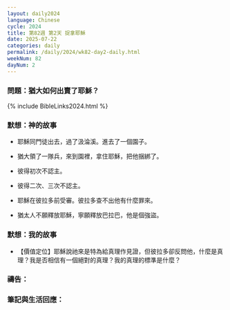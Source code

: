 ```yaml
---
layout: daily2024
language: Chinese
cycle: 2024
title: 第82週 第2天 捉拿耶穌
date: 2025-07-22
categories: daily
permalink: /daily/2024/wk82-day2-daily.html
weekNum: 82
dayNum: 2
---
```


### 問題：猶大如何出賣了耶穌？

{% include BibleLinks2024.html %}

### 默想：神的故事
+ 耶穌同門徒出去，過了汲淪溪。進去了一個園子。

+ 猶大領了一隊兵，來到園裡，拿住耶穌，把他捆綁了。

+ 彼得初次不認主。

+ 彼得二次、三次不認主。

+ 耶穌在彼拉多前受審。彼拉多查不出他有什麼罪來。

+ 猶太人不願釋放耶穌，寧願釋放巴拉巴，他是個強盜。


### 默想：我的故事
+ 【價值定位】耶穌說祂來是特為給真理作見證，但彼拉多卻反問他，什麼是真理？我是否相信有一個絕對的真理？我的真理的標準是什麼？


### 禱告：

### 筆記與生活回應：

